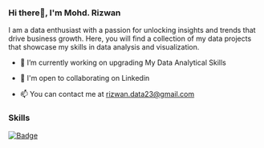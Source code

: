    ### Hi there👋, I'm Mohd. Rizwan
   
I am a data enthusiast with a passion for unlocking insights and trends that drive business growth. Here, you will find a collection of my data projects that showcase my skills in data analysis and visualization.
   
- 🔭 I’m currently working on upgrading My Data Analytical Skills

- 🤝 I'm open to collaborating on Linkedin

- 📫 You can contact me at rizwan.data23@gmail.com

### Skills
[![Badge](C:\Users\hp\Desktop)](https://github.com/Rizwan-23/Rizwan-23)



